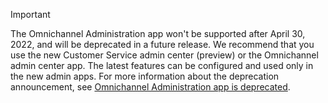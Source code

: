 > [!Important]
> The Omnichannel Administration app won't be supported after April 30, 2022, and will be deprecated in a future release. We recommend that you use the new Customer Service admin center (preview) or the Omnichannel admin center app. The latest features can be configured and used only in the new admin apps. For more information about the deprecation announcement, see [Omnichannel Administration app is deprecated](deprecations-customer-service#omnichannel-administration-app-is-deprecated).